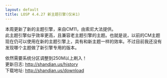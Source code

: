 ```yaml
---
layout: default
title: LOSP 4.4.27 新主题引擎(仅米1)
---
```

本周更新了新的主题引擎，来自CM11，由索尼大法提供。  
此主题引擎似乎效率更高，且兼容老主题引擎的主题。也就是说，以前的CM主题现在仍可以使用在新的主题引擎上，具有和新主题一样的效率。不过目前我还没有发现哪个主题做了新引擎专用的版本。

<!--more-->

依然需要系统分区调整到250M以上刷入！  
更新日志: <http://shandian.us/history>  
下载地址: <http://shandian.us/download>

